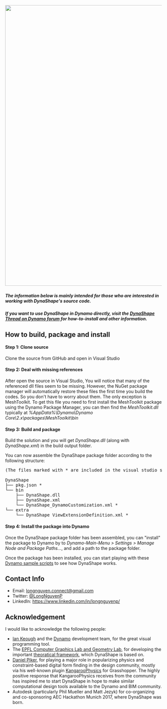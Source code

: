 ﻿<img src="https://aws1.discourse-cdn.com/business6/uploads/dynamobim/original/3X/e/4/e48d8015a42758dcbe5a8197a3d199060701b3c7.png" width = "900">

###

##### The information below is mainly intended for those who are interested in working with DynaShape's source code.

##### If you want to use DynaShape in Dynamo directly, visit the [DynaShape Thread on Dynamo forum](https://rebrand.ly/ds0) for how-to-install and other information.

## How to build, package and install

#### Step 1: Clone source
Clone the source from GitHub and open in Visual Studio

#### Step 2: Deal with missing references
After open the source in Visual Studio, You will notice that many of the referenced dll files seem to be missing. However, the NuGet package manager will automatically restore these files the first time you build the codes. So you don't have to worry about them. The only exception is MeshToolkit. To get this file you need to first install the MeshToolkit package using the Dynamo Package Manager, you can then find the *MeshToolkit.dll* typically at *%AppData%\Dynamo\Dynamo Core\2.x\packages\MeshToolkit\bin*

#### Step 3: Build and package
Build the solution and you will get *DynaShape.dll* (along with *DynaShape.xml*) in the build output folder.

You can now assemble the DynaShape package folder according to the following structure:



<pre>
(The files marked with * are included in the visual studio solution, under the "ManifestFiles" folder)

DynaShape
├── pkg.json *
└── bin
    ├── DynaShape.dll
    ├── DynaShape.xml
    └── DynaShape_DynamoCustomization.xml *
└── extra
    └── DynaShape_ViewExtensionDefinition.xml *
</pre>


#### Step 4: Install the package into Dynamo
Once the DynaShape package folder has been assembled, you can "install" the package to Dynamo by to *Dynamo-Main-Menu > Settings > Manage Node and Package Paths...*, and add a path to the package folder.

Once the package has been installed, you can start playing with these [Dynamo sample scripts](https://drive.google.com/drive/folders/0B8GXDbjowDN_ZHZ0ZWZaSWIwMzA?usp=sharing) to see how DynaShape works.



## Contact Info
* Email: longnguyen.connect@gmail.com
* Twitter: [@LongNguyenP](https://twitter.com/LongNguyenP?lang=en)
* LinkedIn: https://www.linkedin.com/in/longnguyenp/


## Acknowledgement
I would like to acknowledge the following people:
* [Ian Keough](https://twitter.com/ikeough?lang=en) and the [Dynamo](http://dynamobim.org/) development team, for the great visual programming tool.
* The [EPFL Computer Graphics Lab and Geometry Lab](http://lgg.epfl.ch/index.php), for developing the important [theoratical framework](http://lgg.epfl.ch/publications/2012/shapeup/paper.pdf), which DynaShape is based on. 
* [Daniel Piker](https://twitter.com/KangarooPhysics?lang=en), for playing a major role in popularizing physics and constraint-based digital form finding in the design community, mostly via his well-known plugin [KangarooPhysics](http://www.grasshopper3d.com/group/kangaroo.) for Grasshopper. The highly positive response that KangarooPhysics receives from the community has inspired me to start DynaShape in hope to make similar computational design tools available to the Dynamo and BIM community.
* Autodesk (particularly Phil Mueller and Matt Jezyk) for co-organizing and co-sponsoring AEC Hackathon Munich 2017, where DynaShape was born.